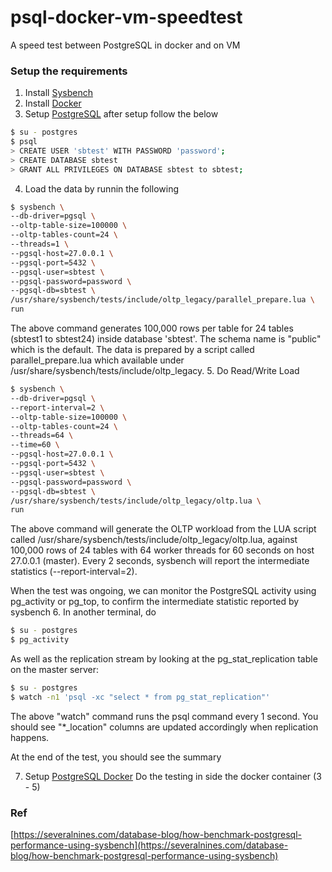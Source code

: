 # psql-docker-vm-speedtest
A speed test between PostgreSQL in docker and on VM

### Setup the requirements

1. Install [Sysbench](https://github.com/akopytov/sysbench)
2. Install [Docker](https://docs.docker.com/install/linux/docker-ce/ubuntu/)
3. Setup [PostgreSQL](https://www.postgresql.org/download/linux/ubuntu/) after setup follow the below
```sh
$ su - postgres
$ psql
> CREATE USER 'sbtest' WITH PASSWORD 'password';
> CREATE DATABASE sbtest
> GRANT ALL PRIVILEGES ON DATABASE sbtest to sbtest;
```
4. Load the data by runnin the following
```sh
$ sysbench \
--db-driver=pgsql \
--oltp-table-size=100000 \
--oltp-tables-count=24 \
--threads=1 \
--pgsql-host=27.0.0.1 \
--pgsql-port=5432 \
--pgsql-user=sbtest \
--pgsql-password=password \
--pgsql-db=sbtest \
/usr/share/sysbench/tests/include/oltp_legacy/parallel_prepare.lua \
run
```
The above command generates 100,000 rows per table for 24 tables (sbtest1 to sbtest24) inside database 'sbtest'. The schema name is "public" which is the default. The data is prepared by a script called parallel_prepare.lua which available under /usr/share/sysbench/tests/include/oltp_legacy.
5. Do Read/Write Load
```sh
$ sysbench \
--db-driver=pgsql \
--report-interval=2 \
--oltp-table-size=100000 \
--oltp-tables-count=24 \
--threads=64 \
--time=60 \
--pgsql-host=27.0.0.1 \
--pgsql-port=5432 \
--pgsql-user=sbtest \
--pgsql-password=password \
--pgsql-db=sbtest \
/usr/share/sysbench/tests/include/oltp_legacy/oltp.lua \
run
```
The above command will generate the OLTP workload from the LUA script called /usr/share/sysbench/tests/include/oltp_legacy/oltp.lua, against 100,000 rows of 24 tables with 64 worker threads for 60 seconds on host 27.0.0.1 (master). Every 2 seconds, sysbench will report the intermediate statistics (--report-interval=2).

When the test was ongoing, we can monitor the PostgreSQL activity using pg_activity or pg_top, to confirm the intermediate statistic reported by sysbench
6. In another terminal, do
```sh
$ su - postgres
$ pg_activity
```
As well as the replication stream by looking at the pg_stat_replication table on the master server:
```sh
$ su - postgres
$ watch -n1 'psql -xc "select * from pg_stat_replication"'
```
The above "watch" command runs the psql command every 1 second. You should see "*_location" columns are updated accordingly when replication happens.

At the end of the test, you should see the summary

7. Setup [PostgreSQL Docker](https://hub.docker.com/_/postgres)
Do the testing in side the docker container (3 - 5)

### Ref
[https://severalnines.com/database-blog/how-benchmark-postgresql-performance-using-sysbench](https://severalnines.com/database-blog/how-benchmark-postgresql-performance-using-sysbench)